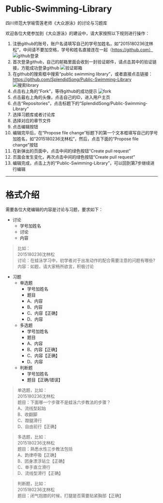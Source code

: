 # Public-Swimming-Library
四川师范大学喻雪莲老师《大众游泳》的讨论与习题库  
  
  
  
欢迎各位大佬参加到《大众游泳》的建设中，请大家按照以下规则进行操作：

1. 注册github的账号，账户名请填写自己的学号加姓名，如“2015180236沈林松”，中间请不要加空格，学号和姓名直接连在一起（https://github.com）
![github登录](https://github.com/SplendidSong/Public-Swimming-Library/blob/master/图片库/github登录.png)
2. 首次登录github，自己的邮箱里面会收到一封验证邮件，请点击其中的验证链接，方能成功登录github
![验证邮箱](https://github.com/SplendidSong/Public-Swimming-Library/blob/master/图片库/验证邮箱.png)
3. 在github的搜索框中搜索“public swimming library”，或者直接点击链接：https://github.com/SplendidSong/Public-Swimming-Library
![搜索library](https://github.com/SplendidSong/Public-Swimming-Library/blob/master/图片库/搜索library.png)
4. 点击右上角的“Fork”，等待github的成功提示
![fork](https://github.com/SplendidSong/Public-Swimming-Library/blob/master/图片库/fork.png)
5. 点击最右上角的头像，点击自己的ID，进入用户主页
6. 点击“Repositories”，点击标题下的“SplendidSong/Public-Swimming-Library”
7. 选择习题库或者讨论库
8. 选择对应的章节文件
9. 点击编辑按钮
10. 编辑完毕后，在“Propose file change”标题下的第一个文本框填写自己的学号加姓名，如“2015180236沈林松”，然后，点击下面的“Propose file change”按钮
11. 在新弹出的页面中，点击中间的绿色按钮“Create pull request”
12. 页面会发生变化，再次点击中间的绿色按钮“Create pull request”
13. 编辑完成，点击上方的“Public-Swimming-Library”，可以回到第7步继续进行编辑
----
# 格式介绍  

需要各位大佬编辑的内容是讨论与习题，要求如下：
+ 讨论
  + 学号加姓名
  + 讨论
  + 内容
>比如：  
>2015180236沈林松  
>讨论：在蛙泳学习中，初学者对于出发动作的配合需要注意的问题有哪些?  
>内容：如题，请大家畅所欲言，积极讨论  
+ 习题
  + 单选题
    + 学号加姓名
    + 题目
    + A、内容
    + B、内容
    + C、内容【正确】
    + D、内容
  + 多选题
    + 学号加姓名
    + 题目
    + A、内容
    + B、内容【正确】
    + C、内容【正确】
    + D、内容
  + 判断题
    + 学号加姓名
    + 题目【正确/错误】
>单选题，比如：  
>2015180236沈林松    
>题目：下面哪一个步骤不是蛙泳六步教法的步骤？  
>A、流线型起始  
>B、收翻脚  
>C、蹬腿滑行  
>D、自由前行【正确】  


>多选题，比如：  
>2015180236沈林松    
>题目：熟悉水性三步教法包括  
>A、韵律呼吸【正确】  
>B、团身漂浮站立【正确】  
>C、单手直立滑行  
>D、流线型滑行【正确】  


>判断题，比如：    
>2015180236沈林松    
>题目：闭气抱膝的时候，打腿是否需要贴紧胸部【正确】  
